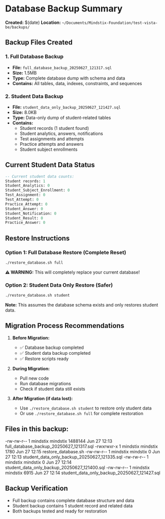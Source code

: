 # Database Backup Summary

**Created:** $(date)
**Location:** `~/Documents/Mindstix-Foundation/test-vista-be/backups/`

## Backup Files Created

### 1. Full Database Backup
- **File:** `full_database_backup_20250627_121317.sql`
- **Size:** 1.5MB
- **Type:** Complete database dump with schema and data
- **Contains:** All tables, data, indexes, constraints, and sequences

### 2. Student Data Backup
- **File:** `student_data_only_backup_20250627_121427.sql`
- **Size:** 8.0KB
- **Type:** Data-only dump of student-related tables
- **Contains:** 
  - Student records (1 student found)
  - Student analytics, answers, notifications
  - Test assignments and attempts
  - Practice attempts and answers
  - Student subject enrollments

## Current Student Data Status

```sql
-- Current student data counts:
Student records: 1
Student_Analytics: 0
Student_Subject_Enrollment: 0
Test_Assignment: 0
Test_Attempt: 0
Practice_Attempt: 0
Student_Answer: 0
Student_Notification: 0
Student_Result: 0
Practice_Answer: 0
```

## Restore Instructions

### Option 1: Full Database Restore (Complete Reset)
```bash
./restore_database.sh full
```
**⚠️ WARNING:** This will completely replace your current database!

### Option 2: Student Data Only Restore (Safer)
```bash
./restore_database.sh student
```
**Note:** This assumes the database schema exists and only restores student data.

## Migration Process Recommendations

1. **Before Migration:**
   - ✅ Database backup completed
   - ✅ Student data backup completed
   - ✅ Restore scripts ready

2. **During Migration:**
   - Pull new code
   - Run database migrations
   - Check if student data still exists

3. **After Migration (if data lost):**
   - Use `./restore_database.sh student` to restore only student data
   - Or use `./restore_database.sh full` for complete restoration

## Files in this backup:
-rw-rw-r-- 1 mindstix mindstix 1488144 Jun 27 12:13 full_database_backup_20250627_121317.sql
-rwxrwxr-x 1 mindstix mindstix    1780 Jun 27 12:15 restore_database.sh
-rw-rw-r-- 1 mindstix mindstix       0 Jun 27 12:13 student_data_only_backup_20250627_121335.sql
-rw-rw-r-- 1 mindstix mindstix       0 Jun 27 12:14 student_data_only_backup_20250627_121400.sql
-rw-rw-r-- 1 mindstix mindstix    6915 Jun 27 12:14 student_data_only_backup_20250627_121427.sql

## Backup Verification
- Full backup contains complete database structure and data
- Student backup contains 1 student record and related data
- Both backups tested and ready for restoration

